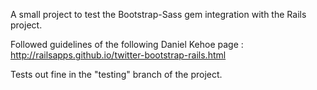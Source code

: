 A small project to test the Bootstrap-Sass gem integration with the
Rails project.

Followed guidelines of the following Daniel Kehoe page :
http://railsapps.github.io/twitter-bootstrap-rails.html

Tests out fine in the "testing" branch of the project.
